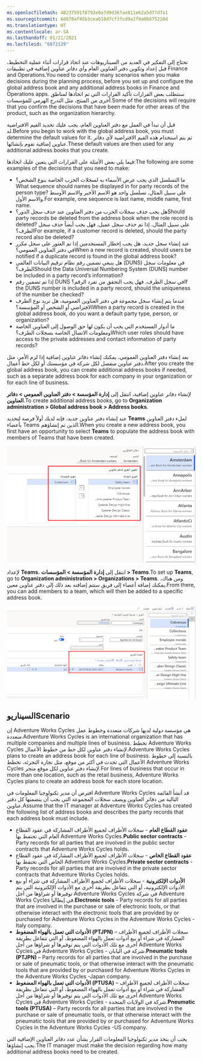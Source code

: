 ```yaml
---
ms.openlocfilehash: 48237591f8792e0a7d9d36fae811e62a5d77d7a1
ms.sourcegitcommit: 6d878af45b3cea618d7cf3fcd9a2f9a06675210d
ms.translationtype: HT
ms.contentlocale: ar-SA
ms.lasthandoff: 01/21/2021
ms.locfileid: "6072129"
---
```

<span data-ttu-id="336f3-101">تحتاج إلى التفكير في العديد من السيناريوهات عند اتخاذ قرارات أثناء عملية التخطيط، قبل إعداد وتكوين دفتر العناوين العام وأي دفاتر عناوين إضافية في تطبيقات Finance and Operations.</span><span class="sxs-lookup"><span data-stu-id="336f3-101">You need to consider many scenarios when you make decisions during the planning process, before you set up and configure the global address book and any additional address books in Finance and Operations apps.</span></span> <span data-ttu-id="336f3-102">ستتطلب بعض القرارات تأكيد القرارات التي تم اتخاذها لمناطق أخرى من المنتج، مثل التدرج الهرمي للمؤسسات.</span><span class="sxs-lookup"><span data-stu-id="336f3-102">Some of the decisions will require that you confirm the decisions that have been made for other areas of the product, such as the organization hierarchy.</span></span>

<span data-ttu-id="336f3-103">قبل أن تبدأ في العمل مع دفتر العناوين العام، يجب عليك تحديد القيم الافتراضية له.</span><span class="sxs-lookup"><span data-stu-id="336f3-103">Before you begin to work with the global address book, you must determine the default values for it.</span></span> <span data-ttu-id="336f3-104">ثم يتم استخدام هذه القيم الافتراضية لأي دفاتر عناوين إضافية تقوم بإنشائها.</span><span class="sxs-lookup"><span data-stu-id="336f3-104">These default values are then used for any additional address books that you create.</span></span>

<span data-ttu-id="336f3-105">فيما يلي بعض الأمثلة على القرارات التي يتعين عليك اتخاذها:</span><span class="sxs-lookup"><span data-stu-id="336f3-105">The following are some examples of the decisions that you need to make:</span></span>

- <span data-ttu-id="336f3-106">ما التسلسل الذي يجب عرض الأسماء به لسجلات الحزب الخاصة بنوع الشخص؟</span><span class="sxs-lookup"><span data-stu-id="336f3-106">What sequence should names be displayed in for party records of the person type?</span></span> <span data-ttu-id="336f3-107">على سبيل المثال، تسلسل واحد هو الاسم الأخير والاسم الأوسط والاسم الأول.</span><span class="sxs-lookup"><span data-stu-id="336f3-107">For example, one sequence is last name, middle name, first name.</span></span>
- <span data-ttu-id="336f3-108">هل يجب حذف سجلات الحزب من دفتر العناوين عند حذف سجل الدور؟</span><span class="sxs-lookup"><span data-stu-id="336f3-108">Should party records be deleted from the address book when the role record is deleted?</span></span> <span data-ttu-id="336f3-109">على سبيل المثال، إذا تم حذف سجل عميل، فهل يجب أيضاً حذف سجل الطرف؟</span><span class="sxs-lookup"><span data-stu-id="336f3-109">For example, if a customer record is deleted, should the party record also be deleted?</span></span>
- <span data-ttu-id="336f3-110">عند إنشاء سجل جديد، هل يجب إخطار المستخدمين إذا تم العثور على سجل مكرر في دفتر العناوين العمومي؟</span><span class="sxs-lookup"><span data-stu-id="336f3-110">When a new record is created, should users be notified if a duplicate record is found in the global address book?</span></span>
- <span data-ttu-id="336f3-111">هل ينبغي تضمين رقم نظام ترقيم البيانات العالمي (DUNS) في معلومات سجل الطرف؟</span><span class="sxs-lookup"><span data-stu-id="336f3-111">Should the Data Universal Numbering System (DUNS) number be included in a party record’s information?</span></span>
- <span data-ttu-id="336f3-112">إذا تم تضمين رقم DUNS في سجل الطرف، فهل يجب التحقق من تفرد الرقم؟</span><span class="sxs-lookup"><span data-stu-id="336f3-112">If the DUNS number is included in a party record, should the uniqueness of the number be checked?</span></span>
- <span data-ttu-id="336f3-113">عندما يتم إنشاء سجل مجموعة في دفتر العناوين العمومية، هل تريد نوع الطرف الافتراضي أو الشخص أو المؤسسة؟</span><span class="sxs-lookup"><span data-stu-id="336f3-113">When a party record is created in the global address book, do you want a default party type, person, or organization?</span></span>
- <span data-ttu-id="336f3-114">ما أدوار المستخدم التي يجب أن يكون لها حق الوصول إلى العناوين الخاصة ومعلومات الاتصال الخاصة بسجلات الطرف؟</span><span class="sxs-lookup"><span data-stu-id="336f3-114">Which user roles should have access to the private addresses and contact information of party records?</span></span>

<span data-ttu-id="336f3-115">بعد إنشاء دفتر العناوين العمومي، يمكنك إنشاء دفاتر عناوين إضافية إذا لزم الأمر، مثل دفتر عناوين منفصل لكل شركة في مؤسستك أو لكل خط أعمال.</span><span class="sxs-lookup"><span data-stu-id="336f3-115">After you create the global address book, you can create additional address books if needed, such as a separate address book for each company in your organization or for each line of business.</span></span>

<span data-ttu-id="336f3-116">لإنشاء دفاتر عناوين إضافية، انتقل إلى **إدارة المؤسسة > دفتر العناوين العمومي > دفاتر العناوين**.</span><span class="sxs-lookup"><span data-stu-id="336f3-116">To create additional address books, go to **Organization administration > Global address book > Address books**.</span></span> 

<span data-ttu-id="336f3-117">عند إنشاء دفتر عناوين جديد، فإنه لديك أولاً فرصة لتحديد **Teams** لملء دفتر العناوين بأعضاء Teams الذين تم إنشاؤهم.</span><span class="sxs-lookup"><span data-stu-id="336f3-117">When you create a new address book, you first have an opportunity to select **Teams** to populate the address book with members of Teams that have been created.</span></span>
 
![لقطة شاشة لدفتر العناوين يظهر كيفية تعيين فرق لدفتر عناوين.](../media/add-teams-address-book.png)

<span data-ttu-id="336f3-119">لإعداد **Teams**، انتقل إلى **إدارة المؤسسة > المؤسسات > Teams**.</span><span class="sxs-lookup"><span data-stu-id="336f3-119">To set up **Teams**, go to **Organization administration > Organizations > Teams**.</span></span> <span data-ttu-id="336f3-120">ومن هناك، يمكنك إضافة أعضاء إلى فريق ستتم إضافته بعد ذلك إلى دفتر عناوين معين.</span><span class="sxs-lookup"><span data-stu-id="336f3-120">From there, you can add members to a team, which will then be added to a specific address book.</span></span> 

![<span data-ttu-id="336f3-121">لقطة شاشة لصفحة Teams توضح كيفية إضافة أعضاء الفريق.</span><span class="sxs-lookup"><span data-stu-id="336f3-121">Screenshot the Teams page showing how to add team members.</span></span> ](../media/teams.png)


## <a name="scenario"></a><span data-ttu-id="336f3-122">السيناريو</span><span class="sxs-lookup"><span data-stu-id="336f3-122">Scenario</span></span>

<span data-ttu-id="336f3-123">إن Adventure Works Cycles هي مؤسسة دولية لديها شركات متعددة وخطوط عمل متعددة.</span><span class="sxs-lookup"><span data-stu-id="336f3-123">Adventure Works Cycles is an international organization that has multiple companies and multiple lines of business.</span></span> <span data-ttu-id="336f3-124">تخطط Adventure Works Cycles لإنشاء دفتر عناوين لكل خط من خطوط الأعمال.</span><span class="sxs-lookup"><span data-stu-id="336f3-124">Adventure Works Cycles plans to create an address book for each line of business.</span></span> <span data-ttu-id="336f3-125">بالنسبة إلى خطوط الأعمال التي تحدث في أكثر من موقع، مثل تجارة التجزئة، تخطط Adventure Works Cycles لإنشاء دفتر عناوين لكل موقع متجر.</span><span class="sxs-lookup"><span data-stu-id="336f3-125">For lines of business that occur in more than one location, such as the retail business, Adventure Works Cycles plans to create an address book for each store location.</span></span> 

<span data-ttu-id="336f3-126">افترض أن مدير تكنولوجيا المعلومات في Adventure Works Cycles قد أنشأ القائمة التالية من دفاتر العناوين ويصف سجلات المجموعة التي يجب أن يتضمنها كل دفتر عناوين.</span><span class="sxs-lookup"><span data-stu-id="336f3-126">Assume that the IT manager at Adventure Works Cycles has created the following list of address books and describes the party records that each address book must include.</span></span>

- <span data-ttu-id="336f3-127">**عقود القطاع العام** - سجلات الأطراف لجميع الأطراف المشاركة في عقود القطاع العام التي تحتفظ بها Adventure Works Cycles.</span><span class="sxs-lookup"><span data-stu-id="336f3-127">**Public sector contracts**   - Party records for all parties that are involved in the public sector contracts that Adventure Works Cycles holds.</span></span>
- <span data-ttu-id="336f3-128">**عقود القطاع الخاص** - سجلات الأطراف لجميع الأطراف المشاركة في عقود القطاع الخاص التي تحتفظ بها Adventure Works Cycles.</span><span class="sxs-lookup"><span data-stu-id="336f3-128">**Private sector contracts** - Party records for all parties that are involved in the private sector contracts that Adventure Works Cycles holds.</span></span>
- <span data-ttu-id="336f3-129">**الأدوات الإلكترونية** - سجلات الأطراف لجميع الأطراف المشاركة في شراء أو بيع الأدوات الإلكترونية، أو التي تتفاعل بطريقة أخرى مع الأدوات الإلكترونية التي يتم توفيرها أو شراؤها من أجل Adventure Works Cycles في شركة Adventure Works Cycles في إيطاليا.</span><span class="sxs-lookup"><span data-stu-id="336f3-129">**Electronic tools** - Party records for all parties that are involved in the purchase or sale of electronic tools, or that otherwise interact with the electronic tools that are provided by or purchased for Adventure Works Cycles in the Adventure Works Cycles -Italy company.</span></span>
- <span data-ttu-id="336f3-130">**الأدوات التي تعمل بالهواء المضغوط (PTJPN)** – سجلات الأطراف لجميع الأطراف المشاركة في شراء أو بيع أدوات تعمل بالهواء المضغوط، أو التي تتفاعل بطريقة أخرى مع تلك الأدوات التي يتم توفيرها أو شراؤها من أجل Adventure Works Cycles في Adventure Works Cycles - شركة في اليابان.</span><span class="sxs-lookup"><span data-stu-id="336f3-130">**Pneumatic tools (PTJPN)** – Party records for all parties that are involved in the purchase or sale of pneumatic tools, or that otherwise interact with the pneumatic tools that are provided by or purchased for Adventure Works Cycles in the Adventure Works Cycles -Japan company.</span></span>
- <span data-ttu-id="336f3-131">**الأدوات التي تعمل بالهواء المضغوط (PTUSA)** – سجلات الأطراف لجميع الأطراف المشاركة في شراء أو بيع أدوات تعمل بالهواء المضغوط، أو التي تتفاعل بطريقة أخرى مع تلك الأدوات التي يتم توفيرها أو شراؤها من أجل Adventure Works Cycles في Adventure Works Cycles - شركة في الولايات المتحدة.</span><span class="sxs-lookup"><span data-stu-id="336f3-131">**Pneumatic tools (PTUSA)** – Party records for all parties that are involved in the purchase or sale of pneumatic tools, or that otherwise interact with the pneumatic tools that are provided by or purchased for Adventure Works Cycles in the Adventure Works Cycles -US company.</span></span>

<span data-ttu-id="336f3-132">يجب أن يتخذ مدير تكنولوجيا المعلومات القرار بشأن عدد دفاتر العناوين الإضافية التي يجب إنشاؤها.</span><span class="sxs-lookup"><span data-stu-id="336f3-132">The IT manager must make the decision regarding how many additional address books need to be created.</span></span>



 
